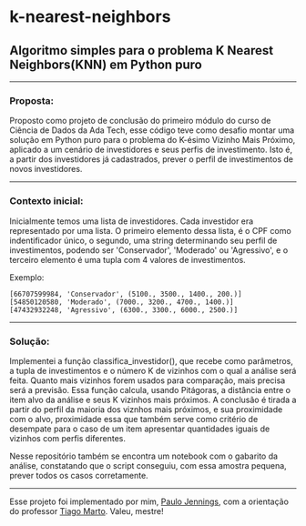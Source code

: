 # k-nearest-neighbors
## Algoritmo simples para o problema K Nearest Neighbors(KNN) em Python puro
---
### Proposta:
Proposto como projeto de conclusão do primeiro módulo do curso de Ciência de Dados da Ada Tech, esse código teve como desafio montar uma solução em Python puro para o problema do K-ésimo Vizinho Mais Próximo, aplicado a um cenário de investidores e seus perfis de investimento. Isto é, a partir dos investidores já cadastrados, prever o perfil de investimentos de novos investidores.

---

### Contexto inicial:

Inicialmente temos uma lista de investidores. Cada investidor era representado por uma lista. O primeiro elemento dessa lista, é o CPF como indentificador único, o segundo, uma string determinando seu perfil de investimentos, podendo ser 'Conservador', 'Moderado' ou 'Agressivo', e o terceiro elemento é uma tupla com 4 valores de investimentos.

Exemplo:
~~~
[66707599984, 'Conservador', (5100., 3500., 1400., 200.)]
[54850120580, 'Moderado', (7000., 3200., 4700., 1400.)]
[47432932248, 'Agressivo', (6300., 3300., 6000., 2500.)]
~~~

---

### Solução:

Implementei a função classifica_investidor(), que recebe como parâmetros, a tupla de investimentos e o número K de vizinhos com o qual a análise será feita. Quanto mais vizinhos forem usados para comparação, mais precisa será a previsão. Essa função calcula, usando Pitágoras, a distância entre o item alvo da análise e seus K vizinhos mais próximos. A conclusão é tirada a partir do perfil da maioria dos viznhos mais próximos, e sua proximidade com o alvo, proximidade essa que também serve como critério de desempate para o caso de um item apresentar quantidades iguais de vizinhos com perfis diferentes.

Nesse repositório também se encontra um notebook com o gabarito da análise, constatando que o script conseguiu, com essa amostra pequena, prever todos os casos corretamente.

---

Esse projeto foi implementado por mim, [Paulo Jennings](https://github.com/PauloSJennings), com a orientação do professor [Tiago Marto](https://github.com/tiagomarto). Valeu, mestre!
